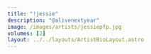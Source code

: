 ```yaml
---
title: "!jessie"
description: "@alivenextyear"
image: /images/artists/jessiepfp.jpg
volumes: [2]
layout: ../../layouts/ArtistBioLayout.astro
---
```

